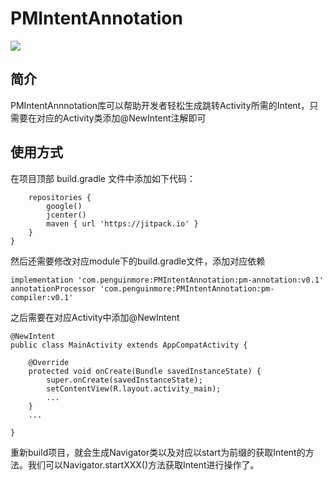 # PMIntentAnnotation
[![](https://jitpack.io/v/com.penguinmore/PMIntentAnnotation.svg)](https://jitpack.io/#com.penguinmore/PMIntentAnnotation)

## 简介
PMIntentAnnnotation库可以帮助开发者轻松生成跳转Activity所需的Intent，只需要在对应的Activity类添加@NewIntent注解即可
## 使用方式
在项目顶部 build.gradle 文件中添加如下代码：

```allprojects {
    repositories {
        google()
        jcenter()
        maven { url 'https://jitpack.io' }
    }
}
```
然后还需要修改对应module下的build.gradle文件，添加对应依赖
```
implementation 'com.penguinmore:PMIntentAnnotation:pm-annotation:v0.1'
annotationProcessor 'com.penguinmore:PMIntentAnnotation:pm-compiler:v0.1'
```

之后需要在对应Activity中添加@NewIntent
```
@NewIntent
public class MainActivity extends AppCompatActivity {

    @Override
    protected void onCreate(Bundle savedInstanceState) {
        super.onCreate(savedInstanceState);
        setContentView(R.layout.activity_main);
        ...
    }
    ...

}
```
重新build项目，就会生成Navigator类以及对应以start为前缀的获取Intent的方法。我们可以Navigator.startXXX()方法获取Intent进行操作了。


